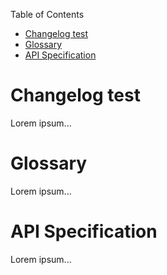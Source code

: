 
Table of Contents
<!-- MarkdownTOC autolink="true" -->

- [Changelog test](#changelog-test)
- [Glossary](#glossary)
- [API Specification](#api-specification)

<!-- /MarkdownTOC -->


# Changelog test
Lorem ipsum...

<a name="glossary"></a>
# Glossary
Lorem ipsum...

<a name="api-specification"></a>
# API Specification
Lorem ipsum...